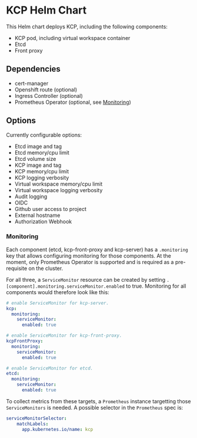 # KCP Helm Chart

This Helm chart deploys KCP, including the following components:

* KCP pod, including virtual workspace container
* Etcd
* Front proxy

## Dependencies

* cert-manager
* Openshift route (optional)
* Ingress Controller (optional)
* Prometheus Operator (optional, see [Monitoring](#monitoring))

## Options

Currently configurable options:

* Etcd image and tag
* Etcd memory/cpu limit
* Etcd volume size
* KCP image and tag
* KCP memory/cpu limit
* KCP logging verbosity
* Virtual workspace memory/cpu limit
* Virtual workspace logging verbosity
* Audit logging
* OIDC
* Github user access to project
* External hostname
* Authorization Webhook

### Monitoring

Each component (etcd, kcp-front-proxy and kcp-server) has a `.monitoring` key that allows configuring monitoring for those components. At the moment, only Prometheus Operator is supported and is required as a pre-requisite on the cluster.

For all three, a `ServiceMonitor` resource can be created by setting `.[component].monitoring.serviceMonitor.enabled` to true. Monitoring for all components would therefore look like this:

```yaml
# enable ServiceMonitor for kcp-server.
kcp:
  monitoring:
    serviceMonitor:
      enabled: true

# enable ServiceMonitor for kcp-front-proxy.
kcpFrontProxy:
  monitoring:
    serviceMonitor:
      enabled: true

# enable ServiceMonitor for etcd.
etcd:
  monitoring:
    serviceMonitor:
      enabled: true
```

To collect metrics from these targets, a `Prometheus` instance targetting those `ServiceMonitors` is needed. A possible selector in the `Prometheus` spec is:

```yaml
serviceMonitorSelector:
    matchLabels:
      app.kubernetes.io/name: kcp
```
